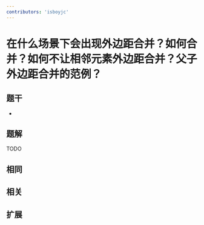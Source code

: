 ```yaml
---
contributors: 'isboyjc'
---
```


# 在什么场景下会出现外边距合并？如何合并？如何不让相邻元素外边距合并？父子外边距合并的范例？


## 题干

- 



## 题解

<!-- ::: details 点我查看题解 -->

  TODO

<!-- ::: -->



## 相同


## 相关


## 扩展

